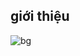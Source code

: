 ## giới thiệu
![bg](https://github.com/NhatBarbie001/myGame/assets/125329288/9380296b-0ecf-4293-95de-6833ace76b6f)
